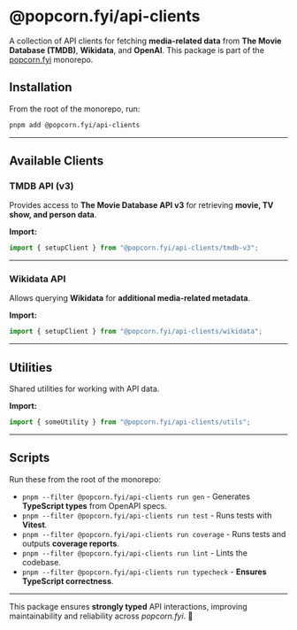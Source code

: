 # **@popcorn.fyi/api-clients**

A collection of API clients for fetching **media-related data** from **The Movie Database (TMDB)**, **Wikidata**, and **OpenAI**. This package is part of the [popcorn.fyi](https://popcornfyi.vercel.app) monorepo.

## **Installation**

From the root of the monorepo, run:

```bash
pnpm add @popcorn.fyi/api-clients
```

---

## **Available Clients**

### **TMDB API (v3)**

Provides access to **The Movie Database API v3** for retrieving **movie, TV show, and person data**.

**Import:**

```ts
import { setupClient } from "@popcorn.fyi/api-clients/tmdb-v3";
```

---

### **Wikidata API**

Allows querying **Wikidata** for **additional media-related metadata**.

**Import:**

```ts
import { setupClient } from "@popcorn.fyi/api-clients/wikidata";
```

---

## **Utilities**

Shared utilities for working with API data.

**Import:**

```ts
import { someUtility } from "@popcorn.fyi/api-clients/utils";
```

---

## **Scripts**

Run these from the root of the monorepo:

- `pnpm --filter @popcorn.fyi/api-clients run gen` - Generates **TypeScript types** from OpenAPI specs.
- `pnpm --filter @popcorn.fyi/api-clients run test` - Runs tests with **Vitest**.
- `pnpm --filter @popcorn.fyi/api-clients run coverage` - Runs tests and outputs **coverage reports**.
- `pnpm --filter @popcorn.fyi/api-clients run lint` - Lints the codebase.
- `pnpm --filter @popcorn.fyi/api-clients run typecheck` - **Ensures TypeScript correctness**.

---

This package ensures **strongly typed** API interactions, improving maintainability and reliability across _popcorn.fyi_. 🚀
